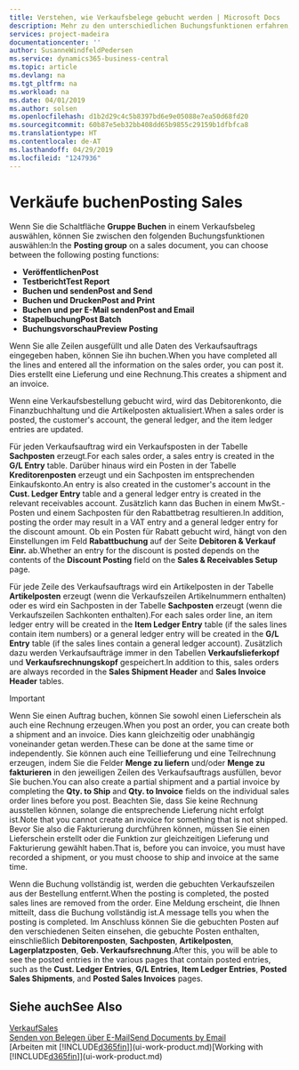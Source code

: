 ```yaml
---
title: Verstehen, wie Verkaufsbelege gebucht werden | Microsoft Docs
description: Mehr zu den unterschiedlichen Buchungsfunktionen erfahren, um Verkaufsbelege zu buchen.
services: project-madeira
documentationcenter: ''
author: SusanneWindfeldPedersen
ms.service: dynamics365-business-central
ms.topic: article
ms.devlang: na
ms.tgt_pltfrm: na
ms.workload: na
ms.date: 04/01/2019
ms.author: solsen
ms.openlocfilehash: d1b2d29c4c5b8397bd6e9e05088e7ea50d68fd20
ms.sourcegitcommit: 60b87e5eb32bb408dd65b9855c29159b1dfbfca8
ms.translationtype: HT
ms.contentlocale: de-AT
ms.lasthandoff: 04/29/2019
ms.locfileid: "1247936"
---
```

# <a name="posting-sales"></a><span data-ttu-id="54f50-103">Verkäufe buchen</span><span class="sxs-lookup"><span data-stu-id="54f50-103">Posting Sales</span></span>
<span data-ttu-id="54f50-104">Wenn Sie die Schaltfläche **Gruppe Buchen** in einem Verkaufsbeleg auswählen, können Sie zwischen den folgenden Buchungsfunktionen auswählen:</span><span class="sxs-lookup"><span data-stu-id="54f50-104">In the **Posting group** on a sales document, you can choose between the following posting functions:</span></span>

* <span data-ttu-id="54f50-105">**Veröffentlichen**</span><span class="sxs-lookup"><span data-stu-id="54f50-105">**Post**</span></span>
* <span data-ttu-id="54f50-106">**Testbericht**</span><span class="sxs-lookup"><span data-stu-id="54f50-106">**Test Report**</span></span>
* <span data-ttu-id="54f50-107">**Buchen und senden**</span><span class="sxs-lookup"><span data-stu-id="54f50-107">**Post and Send**</span></span>
* <span data-ttu-id="54f50-108">**Buchen und Drucken**</span><span class="sxs-lookup"><span data-stu-id="54f50-108">**Post and Print**</span></span>
* <span data-ttu-id="54f50-109">**Buchen und per E-Mail senden**</span><span class="sxs-lookup"><span data-stu-id="54f50-109">**Post and Email**</span></span>
* <span data-ttu-id="54f50-110">**Stapelbuchung**</span><span class="sxs-lookup"><span data-stu-id="54f50-110">**Post Batch**</span></span>
* <span data-ttu-id="54f50-111">**Buchungsvorschau**</span><span class="sxs-lookup"><span data-stu-id="54f50-111">**Preview Posting**</span></span>

<span data-ttu-id="54f50-112">Wenn Sie alle Zeilen ausgefüllt und alle Daten des Verkaufsauftrags eingegeben haben, können Sie ihn buchen.</span><span class="sxs-lookup"><span data-stu-id="54f50-112">When you have completed all the lines and entered all the information on the sales order, you can post it.</span></span> <span data-ttu-id="54f50-113">Dies erstellt eine Lieferung und eine Rechnung.</span><span class="sxs-lookup"><span data-stu-id="54f50-113">This creates a shipment and an invoice.</span></span>

<span data-ttu-id="54f50-114">Wenn eine Verkaufsbestellung gebucht wird, wird das Debitorenkonto, die Finanzbuchhaltung und die Artikelposten aktualisiert.</span><span class="sxs-lookup"><span data-stu-id="54f50-114">When a sales order is posted, the customer's account, the general ledger, and the item ledger entries are updated.</span></span>

<span data-ttu-id="54f50-115">Für jeden Verkaufsauftrag wird ein Verkaufsposten in der Tabelle **Sachposten** erzeugt.</span><span class="sxs-lookup"><span data-stu-id="54f50-115">For each sales order, a sales entry is created in the **G/L Entry** table.</span></span> <span data-ttu-id="54f50-116">Darüber hinaus wird ein Posten in der Tabelle **Kreditorenposten** erzeugt und ein Sachposten im entsprechenden Einkaufskonto.</span><span class="sxs-lookup"><span data-stu-id="54f50-116">An entry is also created in the customer's account in the **Cust. Ledger Entry** table and a general ledger entry is created in the relevant receivables account.</span></span> <span data-ttu-id="54f50-117">Zusätzlich kann das Buchen in einem MwSt.-Posten und einem Sachposten für den Rabattbetrag resultieren.</span><span class="sxs-lookup"><span data-stu-id="54f50-117">In addition, posting the order may result in a VAT entry and a general ledger entry for the discount amount.</span></span> <span data-ttu-id="54f50-118">Ob ein Posten für Rabatt gebucht wird, hängt von den Einstellungen im Feld **Rabattbuchung** auf der Seite **Debitoren & Verkauf Einr.** ab.</span><span class="sxs-lookup"><span data-stu-id="54f50-118">Whether an entry for the discount is posted depends on the contents of the **Discount Posting** field on the **Sales & Receivables Setup** page.</span></span>

<span data-ttu-id="54f50-119">Für jede Zeile des Verkaufsauftrags wird ein Artikelposten in der Tabelle **Artikelposten** erzeugt (wenn die Verkaufszeilen Artikelnummern enthalten) oder es wird ein Sachposten in der Tabelle **Sachposten** erzeugt (wenn die Verkaufszeilen Sachkonten enthalten).</span><span class="sxs-lookup"><span data-stu-id="54f50-119">For each sales order line, an item ledger entry will be created in the **Item Ledger Entry** table (if the sales lines contain item numbers) or a general ledger entry will be created in the **G/L Entry** table (if the sales lines contain a general ledger account).</span></span> <span data-ttu-id="54f50-120">Zusätzlich dazu werden Verkaufsaufträge immer in den Tabellen **Verkaufslieferkopf** und **Verkaufsrechnungskopf** gespeichert.</span><span class="sxs-lookup"><span data-stu-id="54f50-120">In addition to this, sales orders are always recorded in the **Sales Shipment Header** and **Sales Invoice Header** tables.</span></span>

> [!IMPORTANT]  
>   <span data-ttu-id="54f50-121">Wenn Sie einen Auftrag buchen, können Sie sowohl einen Lieferschein als auch eine Rechnung erzeugen.</span><span class="sxs-lookup"><span data-stu-id="54f50-121">When you post an order, you can create both a shipment and an invoice.</span></span> <span data-ttu-id="54f50-122">Dies kann gleichzeitig oder unabhängig voneinander getan werden.</span><span class="sxs-lookup"><span data-stu-id="54f50-122">These can be done at the same time or independently.</span></span> <span data-ttu-id="54f50-123">Sie können auch eine Teillieferung und eine Teilrechnung erzeugen, indem Sie die Felder **Menge zu liefern** und/oder **Menge zu fakturieren** in den jeweiligen Zeilen des Verkaufsauftrags ausfüllen, bevor Sie buchen.</span><span class="sxs-lookup"><span data-stu-id="54f50-123">You can also create a partial shipment and a partial invoice by completing the **Qty. to Ship** and **Qty. to Invoice** fields on the individual sales order lines before you post.</span></span> <span data-ttu-id="54f50-124">Beachten Sie, dass Sie keine Rechnung ausstellen können, solange die entsprechende Lieferung nicht erfolgt ist.</span><span class="sxs-lookup"><span data-stu-id="54f50-124">Note that you cannot create an invoice for something that is not shipped.</span></span> <span data-ttu-id="54f50-125">Bevor Sie also die Fakturierung durchführen können, müssen Sie einen Lieferschein erstellt oder die Funktion zur gleichzeitigen Lieferung und Fakturierung gewählt haben.</span><span class="sxs-lookup"><span data-stu-id="54f50-125">That is, before you can invoice, you must have recorded a shipment, or you must choose to ship and invoice at the same time.</span></span>

<span data-ttu-id="54f50-126">Wenn die Buchung vollständig ist, werden die gebuchten Verkaufszeilen aus der Bestellung entfernt.</span><span class="sxs-lookup"><span data-stu-id="54f50-126">When the posting is completed, the posted sales lines are removed from the order.</span></span> <span data-ttu-id="54f50-127">Eine Meldung erscheint, die Ihnen mitteilt, dass die Buchung vollständig ist.</span><span class="sxs-lookup"><span data-stu-id="54f50-127">A message tells you when the posting is completed.</span></span> <span data-ttu-id="54f50-128">Im Anschluss können Sie die gebuchten Posten auf den verschiedenen Seiten einsehen, die gebuchte Posten enthalten, einschließlich **Debitorenposten**, **Sachposten**, **Artikelposten**, **Lagerplatzposten**, **Geb. Verkaufsrechnung**.</span><span class="sxs-lookup"><span data-stu-id="54f50-128">After this, you will be able to see the posted entries in the various pages that contain posted entries, such as the **Cust. Ledger Entries**, **G/L Entries**, **Item Ledger Entries**, **Posted Sales Shipments**, and **Posted Sales Invoices** pages.</span></span>

## <a name="see-also"></a><span data-ttu-id="54f50-129">Siehe auch</span><span class="sxs-lookup"><span data-stu-id="54f50-129">See Also</span></span>
[<span data-ttu-id="54f50-130">Verkauf</span><span class="sxs-lookup"><span data-stu-id="54f50-130">Sales</span></span>](sales-manage-sales.md)  
[<span data-ttu-id="54f50-131">Senden von Belegen über E-Mail</span><span class="sxs-lookup"><span data-stu-id="54f50-131">Send Documents by Email</span></span>](ui-how-send-documents-email.md)  
<span data-ttu-id="54f50-132">[Arbeiten mit [!INCLUDE[d365fin](includes/d365fin_md.md)]](ui-work-product.md)</span><span class="sxs-lookup"><span data-stu-id="54f50-132">[Working with [!INCLUDE[d365fin](includes/d365fin_md.md)]](ui-work-product.md)</span></span>

